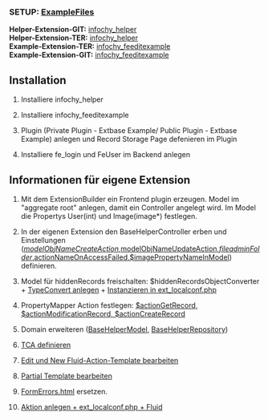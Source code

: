 <h3>SETUP: <a href="https://github.com/wallpageNET/infochy_helper/tree/master/ExampleFiles" target="_blank">ExampleFiles</a></h3>

<strong>Helper-Extension-GIT:</strong> <a href="https://github.com/wallpageNET/infochy_helper" target="_blank">infochy_helper</a><br>
<strong>Helper-Extension-TER:</strong> <a href="https://typo3.org/extensions/repository/view/infochy_helper" target="_blank">infochy_helper</a><br>
<strong>
Example-Extension-TER:</strong> <a href="https://github.com/wallpageNET/infochy_feeditexample" target="_blank">infochy_feeditexample</a><br>
<strong>Example-Extension-GIT:</strong> <a href="https://typo3.org/extensions/repository/view/infochy_feeditexample" target="_blank">infochy_feeditexample</a><br>

<h2>Installation</h2>

1. Installiere infochy_helper

2. Installiere infochy_feeditexample

3. Plugin (Private Plugin - Extbase Example/ Public Plugin - Extbase Example) anlegen und Record Storage Page defenieren im Plugin

4. Installiere fe_login und FeUser im Backend anlegen

<h2>Informationen für eigene Extension</h2>

1. Mit dem ExtensionBuilder ein Frontend plugin erzeugen. Model im  "aggregate root" anlegen, damit ein Controller angelegt wird. Im Model die Propertys User(int) und Image(image*) festlegen.

2. In der eigenen Extension den BaseHelperController erben und Einstellungen (<a href="https://github.com/wallpageNET/infochy_feeditexample/blob/master/Classes/Controller/BaseMyDataController.php" target="_blank">$modelObjNameCreateAction,$modelObjNameUpdateAction,$fileadminFolder,$actionNameOnAccessFailed,$imagePropertyNameInModel</a>) definieren.

3. Model für hiddenRecords freischalten: $hiddenRecordsObjectConverter + <a target="_blank" href="https://github.com/wallpageNET/infochy_feeditexample/blob/master/Classes/Property/TypeConverter/MyDataHiddenRecordsObjectConverter.php">TypeConvert anlegen</a> + <a target="_blank" href="https://github.com/wallpageNET/infochy_helper/blob/master/ExampleFiles/ext_localconf.php">Instanzieren in ext_localconf.php</a>

4. PropertyMapper Action festlegen: <a href="https://github.com/wallpageNET/infochy_feeditexample/blob/master/Classes/Controller/BaseMyDataController.php" target="_blank">$actionGetRecord, $actionModificationRecord, $actionCreateRecord</a>

5. Domain erweiteren (<a href="https://github.com/wallpageNET/infochy_feeditexample/blob/master/Classes/Domain/Model/MyData.php" target="_blank">BaseHelperModel</a>,
 <a href="https://github.com/wallpageNET/infochy_feeditexample/blob/master/Classes/Domain/Repository/MyDataRepository.php" target="_blank">BaseHelperRepository</a>)

6. <a href="https://github.com/wallpageNET/infochy_helper/blob/master/ExampleFiles/tcaExample.php" target="_blank">TCA definieren</a>

7. <a href="https://github.com/wallpageNET/infochy_helper/blob/master/ExampleFiles/FluidActionTemplate.html" target="_blank">Edit und New Fluid-Action-Template bearbeiten</a>

8. <a href="https://github.com/wallpageNET/infochy_helper/blob/master/ExampleFiles/FormFields.html" target="_blank">Partial Template bearbeiten</a>

8. <a href="https://github.com/wallpageNET/infochy_feeditexample/blob/master/Resources/Private/Partials/FormErrors.html" target="_blank">FormErrors.html</a> ersetzen.

9. <a href="https://github.com/wallpageNET/infochy_feeditexample/blob/master/Classes/Controller/MyDataController.php" target="_blank">Aktion anlegen + ext_localconf.php + Fluid</a>



